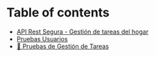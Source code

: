 # Table of contents

* [API Rest Segura - Gestión de tareas del hogar](README.md)
* [Pruebas Usuarios](pruebas-usuarios.md)
* [📝 Pruebas de Gestión de Tareas](pruebas-de-gestion-de-tareas.md)
